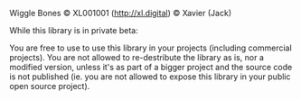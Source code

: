 Wiggle Bones
© XL001001 (http://xl.digital)
© Xavier (Jack)

While this library is in private beta:

You are free to use to use this library in your projects (including commercial projects).
You are not allowed to re-destribute the library as is, nor a modified version, unless it's as part of a bigger project and the source code is not published (ie. you are not allowed to expose this library in your public open source project).
